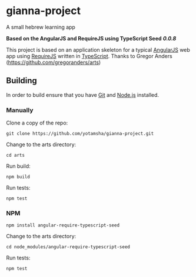 # gianna-project
A small hebrew learning app

**Based on the AngularJS and RequireJS using TypeScript Seed**
***0.0.8***


This project is based on an application skeleton for a typical [AngularJS](http://angularjs.org/) web app
using [RequireJS](http://requirejs.org/) written in [TypeScript](http://www.typescriptlang.org/).
Thanks to Gregor Anders (https://github.com/gregoranders/arts)


## Building

In order to build ensure that you have [Git](http://git-scm.com/downloads) and [Node.js](http://nodejs.org/) installed.

### Manually
Clone a copy of the repo:

```
git clone https://github.com/yotamsha/gianna-project.git
```

Change to the arts directory:

```
cd arts
```

Run build:

```
npm build
```

Run tests:

```
npm test
```

### NPM

```
npm install angular-require-typescript-seed
```

Change to the arts directory:

```
cd node_modules/angular-require-typescript-seed
```

Run tests:

```
npm test
```



[downloads-image]: http://img.shields.io/npm/dm/angular-require-typescript-seed.svg

[npm-url]: https://npmjs.org/package/angular-require-typescript-seed
[npm-image]: https://badge.fury.io/js/angular-require-typescript-seed.svg

[travis-url]: https://travis-ci.org/gregoranders/arts
[travis-image]: https://travis-ci.org/gregoranders/arts.svg?branch=master

[daviddm-url]: https://david-dm.org/gregoranders/arts
[daviddm-image]: https://david-dm.org/gregoranders/arts.svg

[coverall-url]: https://coveralls.io/r/gregoranders/arts?branch=master
[coverall-image]: https://coveralls.io/repos/gregoranders/arts/badge.svg?branch=master

[gitter-url]: https://gitter.im/gregoranders/arts?utm_source=badge&utm_medium=badge&utm_campaign=pr-badge&utm_content=badge
[gitter-image]: https://badges.gitter.im/gregoranders/arts.png

[license-url]: https://github.com/gregoranders/arts/blob/master/LICENSE
[license-image]: https://img.shields.io/npm/l/angular-require-typescript-seed.svg

[issues-url]: https://github.com/gregoranders/arts/issues
[issues-image]: https://img.shields.io/github/issues-raw/gregoranders/arts.svg

[tag-url]: https://github.com/gregoranders/arts/tags
[tag-image]: https://img.shields.io/github/tag/gregoranders/arts.svg

[release-url]: https://github.com/gregoranders/arts/releases
[release-image]: https://img.shields.io/github/release/gregoranders/arts.svg

[node-url]: https://nodejs.org/
[node-image]: https://img.shields.io/node/v/angular-require-typescript-seed.svg